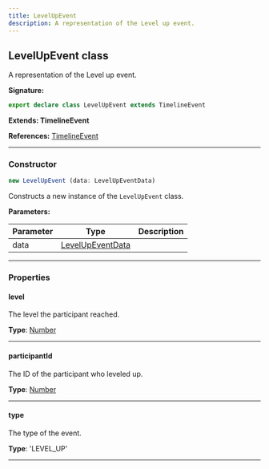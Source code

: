 ```yaml
---
title: LevelUpEvent
description: A representation of the Level up event.
---
```


## LevelUpEvent class

A representation of the Level up event.

**Signature:**

```ts
export declare class LevelUpEvent extends TimelineEvent 
```

**Extends: TimelineEvent**

**References:** [TimelineEvent](/api/TimelineEvent.md)

---

### Constructor

```ts
new LevelUpEvent (data: LevelUpEventData)
```

Constructs a new instance of the `LevelUpEvent` class.

**Parameters:**

| Parameter | Type | Description |
| --------- | ---- | ----------- |
| data | [LevelUpEventData](/api/LevelUpEventData.md) |  |
---

### Properties

#### level

The level the participant reached.



**Type**: [Number](https://developer.mozilla.org/en-US/docs/Web/JavaScript/Reference/Global_Objects/Number)

---

#### participantId

The ID of the participant who leveled up.



**Type**: [Number](https://developer.mozilla.org/en-US/docs/Web/JavaScript/Reference/Global_Objects/Number)

---

#### type

The type of the event.



**Type**: 'LEVEL_UP'

---

